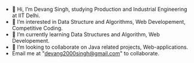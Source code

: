 - 👋 Hi, I’m Devang Singh, studying Production and Industrial Engineering at IIT Delhi.
- 👀 I’m interested in Data Structure and Algorithms, Web Developement, Competitive Coding.
- 🌱 I’m currently learning Data Structures and Algorithm, Web Developement.
- 💞️ I’m looking to collaborate on Java related projects, Web-applications.
- Email me at "devang2000singh@gmail.com" to collaborate.
<!---
gitsdestroyingmonster/gitsdestroyingmonster is a ✨ special ✨ repository because its `README.md` (this file) appears on your GitHub profile.
You can click the Preview link to take a look at your changes.
--->
